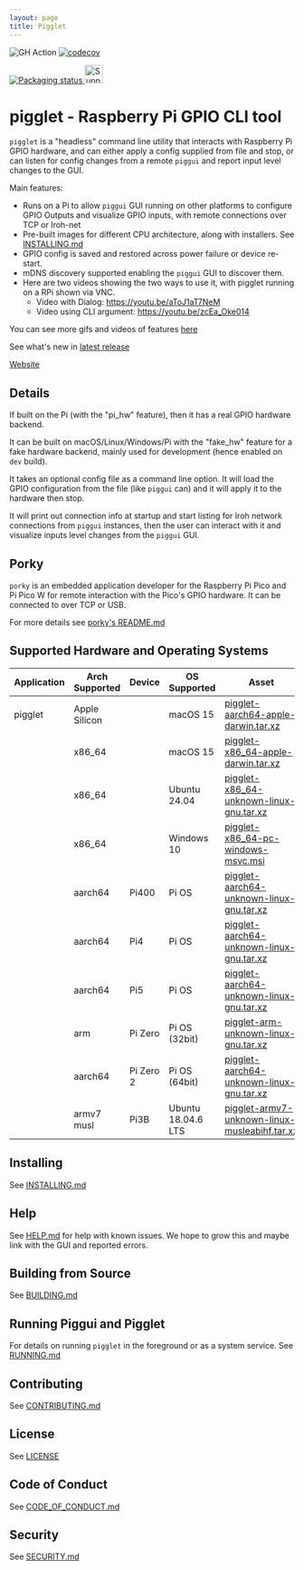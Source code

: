 ```yaml
---
layout: page
title: Pigglet
---
```


![GH Action](https://github.com/andrewdavidmackenzie/pigg/actions/workflows/build_and_test.yml/badge.svg)
[![codecov](https://codecov.io/gh/andrewdavidmackenzie/pigg/graph/badge.svg?token=Lv5SstEMGO)](https://codecov.io/gh/andrewdavidmackenzie/pigg)

<a href="https://repology.org/project/pigg-x86-64-unknown-linux-gnu/versions">
<img src="https://repology.org/badge/vertical-allrepos/pigg-x86-64-unknown-linux-gnu.svg" alt="Packaging status">
</a>
<a href="https://www.drips.network/app/projects/github/andrewdavidmackenzie/pigg" target="_blank"><img src="https://www.drips.network/api/embed/project/https%3A%2F%2Fgithub.com%2Fandrewdavidmackenzie%2Fpigg/support.png?background=blue&style=drips&text=project&stat=dependencies" alt="Support pigg on drips.network" height="32"></a>

# pigglet - Raspberry Pi GPIO CLI tool

`pigglet` is a "headless" command line utility that interacts with Raspberry Pi GPIO hardware, and can either
apply a config supplied from file and stop, or can listen for config changes from a remote `piggui` and report
input level changes to the GUI.

Main features:

- Runs on a Pi to allow `piggui` GUI running on other platforms to configure GPIO Outputs and visualize GPIO inputs,
  with remote connections over TCP or Iroh-net
- Pre-built images for different CPU architecture, along with installers. See [INSTALLING.md](../INSTALLING.md)
- GPIO config is saved and restored across power failure or device re-start.
- mDNS discovery supported enabling the `piggui` GUI to discover them.
- Here are two videos showing the two ways to use it, with pigglet running on a RPi shown via VNC.
    - Video with Dialog: https://youtu.be/aToJ1aT7NeM
    - Video using CLI argument: https://youtu.be/zcEa_Oke014

You can see more gifs and videos of features [here](../assets/features.md)

See what's new in [latest release](https://github.com/andrewdavidmackenzie/pigg/releases/latest)

[Website](https://mackenzie-serres.net/pigg/)

## Details

If built on the Pi (with the "pi_hw" feature), then it has a real GPIO hardware backend.

It can be built on macOS/Linux/Windows/Pi with the "fake_hw" feature for a fake hardware backend, mainly used
for development (hence enabled on `dev` build).

It takes an optional config file as a command line option. It will load the GPIO configuration from the file
(like `piggui` can) and it will apply it to the hardware then stop.

It will print out connection info at startup and start listing for Iroh network connections from `piggui` instances,
then the user can interact with it and visualize inputs level changes from the `piggui` GUI.

## Porky

`porky` is an embedded application developer for the Raspberry Pi Pico and Pi Pico W for remote interaction with the
Pico's GPIO hardware. It can be connected to over TCP or USB.

For more details see [porky's README.md](../porky/)

## Supported Hardware and Operating Systems

| Application | Arch Supported | Device    | OS Supported       | Asset                                                                                                                                                               |
|-------------|----------------|-----------|--------------------|---------------------------------------------------------------------------------------------------------------------------------------------------------------------|
| pigglet     | Apple Silicon  |           | macOS 15           | [pigglet-aarch64-apple-darwin.tar.xz](https://github.com/andrewdavidmackenzie/pigg/releases/download/0.7.2/pigglet-aarch64-apple-darwin.tar.xz)                     |
|             | x86_64         |           | macOS 15           | [pigglet-x86_64-apple-darwin.tar.xz](https://github.com/andrewdavidmackenzie/pigg/releases/download/0.7.2/pigglet-x86_64-apple-darwin.tar.xz)                       |
|             | x86_64         |           | Ubuntu 24.04       | [pigglet-x86_64-unknown-linux-gnu.tar.xz](https://github.com/andrewdavidmackenzie/pigg/releases/download/0.7.2/pigglet-x86_64-unknown-linux-gnu.tar.xz)             |
|             | x86_64         |           | Windows 10         | [pigglet-x86_64-pc-windows-msvc.msi](https://github.com/andrewdavidmackenzie/pigg/releases/download/0.7.2/pigglet-x86_64-pc-windows-msvc.msi)                       |
|             | aarch64        | Pi400     | Pi OS              | [pigglet-aarch64-unknown-linux-gnu.tar.xz](https://github.com/andrewdavidmackenzie/pigg/releases/download/0.7.2/pigglet-aarch64-unknown-linux-gnu.tar.xz)           |
|             | aarch64        | Pi4       | Pi OS              | [pigglet-aarch64-unknown-linux-gnu.tar.xz](https://github.com/andrewdavidmackenzie/pigg/releases/download/0.7.2/pigglet-aarch64-unknown-linux-gnu.tar.xz)           |
|             | aarch64        | Pi5       | Pi OS              | [pigglet-aarch64-unknown-linux-gnu.tar.xz](https://github.com/andrewdavidmackenzie/pigg/releases/download/0.7.2/pigglet-aarch64-unknown-linux-gnu.tar.xz)           |
|             | arm            | Pi Zero   | Pi OS (32bit)      | [pigglet-arm-unknown-linux-gnu.tar.xz](https://github.com/andrewdavidmackenzie/pigg/releases/download/0.7.2/pigglet-arm-unknown-linux-gnu.tar.xz)                   |
|             | aarch64        | Pi Zero 2 | Pi OS (64bit)      | [pigglet-aarch64-unknown-linux-gnu.tar.xz](https://github.com/andrewdavidmackenzie/pigg/releases/download/0.7.2/pigglet-aarch64-unknown-linux-gnu.tar.xz)           |
|             | armv7 musl     | Pi3B      | Ubuntu 18.04.6 LTS | [pigglet-armv7-unknown-linux-musleabihf.tar.xz](https://github.com/andrewdavidmackenzie/pigg/releases/download/0.7.2/pigglet-armv7-unknown-linux-musleabihf.tar.xz) |

## Installing

See [INSTALLING.md](../INSTALLING.md)

## Help

See [HELP.md](../HELP.md) for help with known issues. We hope to grow this and maybe link with the GUI and reported
errors.

## Building from Source

See [BUILDING.md](../BUILDING.md)

## Running Piggui and Pigglet

For details on running `pigglet` in the foreground or as a system service. See [RUNNING.md](../RUNNING.md)

## Contributing

See [CONTRIBUTING.md](../CONTRIBUTING.md)

## License

See [LICENSE](../LICENSE)

## Code of Conduct

See [CODE_OF_CONDUCT.md](../CODE_OF_CONDUCT.md)

## Security

See [SECURITY.md](../SECURITY.md)
